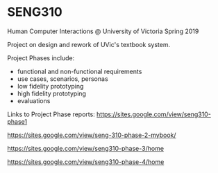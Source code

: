# SENG310
Human Computer Interactions @ University of Victoria Spring 2019

Project on design and rework of UVic's textbook system.

Project Phases include:
  - functional and non-functional requirements
  - use cases, scenarios, personas
  - low fidelity prototyping
  - high fidelity prototyping
  - evaluations
  
Links to Project Phase reports:
  https://sites.google.com/view/seng310-phase1
  
  https://sites.google.com/view/seng-310-phase-2-mybook/
  
  https://sites.google.com/view/seng310-phase-3/home
  
  https://sites.google.com/view/seng310-phase-4/home
  
  
